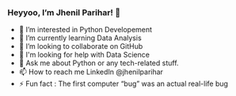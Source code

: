 ### Heyyoo, I’m Jhenil Parihar! 👋

- 👀 I’m interested in Python Developement
- 🌱 I’m currently learning Data Analysis
- 💞️ I’m looking to collaborate on GitHub
- 🤔 I'm looking for help with Data Science
- 💬 Ask me about Python or any tech-related stuff.
- 📫 How to reach me LinkedIn @jhenilparihar
- ⚡ Fun fact : The first computer “bug” was an actual real-life bug
